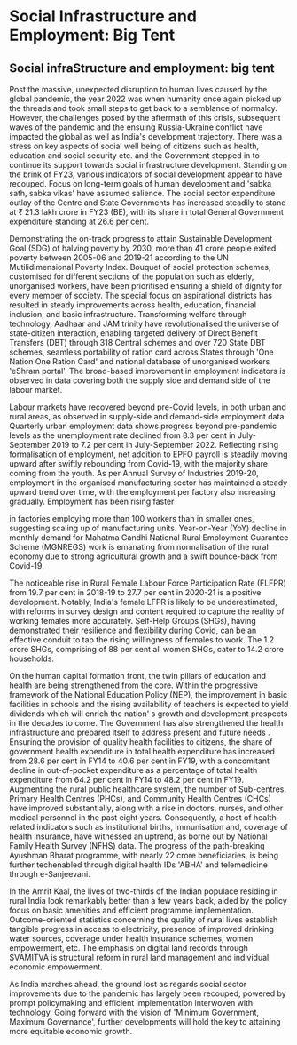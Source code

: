 # Social Infrastructure and Employment: Big Tent

## Social infraStructure and employment: big tent

<!-- image -->

Post the massive, unexpected disruption to human lives caused by the global pandemic, the year 2022 was when humanity once again picked up the threads and took small steps to get back to a semblance of normalcy. However, the challenges posed by the aftermath of this crisis, subsequent waves of the pandemic and the ensuing Russia-Ukraine conflict have impacted the global as well as India's development trajectory. There was a stress on key aspects of social well being of citizens such as health, education and social security etc. and the Government stepped in to continue its support towards social infrastructure development. Standing on the brink of FY23, various indicators of social development appear to have recouped. Focus on long-term goals of human development and 'sabka sath, sabka vikas' have assumed salience. The social sector expenditure outlay of the Centre and State Governments has increased steadily to stand at ₹ 21.3 lakh crore in FY23 (BE), with its share in total General Government expenditure standing at 26.6 per cent.

Demonstrating the on-track progress to attain Sustainable Development Goal (SDG) of halving  poverty  by  2030,  more  than  41  crore  people  exited  poverty  between  2005-06 and 2019-21 according to the UN Mutilidimensional Poverty Index. Bouquet of social protection schemes, customised for different sections of the population such as elderly, unorganised workers, have been prioritised ensuring a shield of dignity for every member of society. The special focus on aspirational districts has resulted in steady improvements across  health,  education,  financial  inclusion,  and  basic  infrastructure.  Transforming welfare through technology, Aadhaar and JAM trinity have revolutionalised the universe of state-citizen interaction, enabling targeted delivery of Direct Benefit Transfers (DBT) through 318 Central schemes and over 720 State DBT schemes, seamless portability of ration card across States through 'One Nation One Ration Card' and national database of unorganised workers 'eShram portal'. The broad-based improvement in employment indicators  is  observed  in  data  covering  both  the  supply  side  and  demand  side  of  the labour market.

Labour  markets  have  recovered  beyond  pre-Covid  levels,  in  both  urban  and  rural areas, as observed in supply-side and demand-side employment data. Quarterly urban employment data shows progress beyond pre-pandemic levels as the unemployment rate declined  from  8.3  per  cent  in  July-September  2019  to  7.2  per  cent  in  July-September 2022. Reflecting rising  formalisation  of  employment,  net  addition  to  EPFO  payroll  is steadily moving upward after swiftly rebounding from Covid-19, with the majority share coming from the youth. As per Annual Survey of Industries 2019-20, employment in the organised manufacturing sector has maintained a steady upward trend over time, with the employment per factory also increasing gradually. Employment has been rising faster

in factories employing more than 100 workers than in smaller ones, suggesting scaling up of manufacturing units. Year-on-Year (YoY) decline in monthly demand for Mahatma Gandhi National Rural Employment Guarantee Scheme (MGNREGS) work is emanating from normalisation of the rural economy due to strong agricultural growth and a swift bounce-back from Covid-19.

The noticeable  rise  in  Rural  Female  Labour  Force  Participation  Rate  (FLFPR)  from 19.7 per cent in 2018-19 to 27.7 per cent in 2020-21 is a positive development. Notably, India's female LFPR is likely to be underestimated, with reforms in survey design and content  required  to  capture  the  reality  of  working  females  more  accurately.  Self-Help Groups (SHGs), having demonstrated their resilience and flexibility during Covid, can be an effective conduit to tap the rising willingness of females to work. The 1.2 crore SHGs, comprising of 88 per cent all women SHGs, cater to 14.2 crore households.

On the human capital formation front, the twin pillars of education and health are being strengthened from the core. Within the progressive framework of the National Education Policy (NEP), the improvement in basic facilities in schools and the rising availability of  teachers  is  expected  to  yield  dividends  which  will  enrich  the  nation' s  growth  and development prospects in the decades to come. The Government has also strengthened the  health  infrastructure  and  prepared  itself  to  address  present  and  future  needs  . Ensuring the provision of quality health facilities to citizens, the share of government health expenditure in total health expenditure has increased from 28.6 per cent in FY14 to  40.6  per  cent  in  FY19,  with  a  concomitant  decline  in  out-of-pocket  expenditure  as a  percentage  of  total  health  expenditure  from  64.2  per  cent  in  FY14  to  48.2  per  cent in  FY19.  Augmenting  the  rural  public  healthcare  system,  the  number  of  Sub-centres, Primary Health Centres (PHCs), and Community Health Centres (CHCs) have improved substantially, along with a rise in doctors, nurses, and other medical personnel in the past eight years. Consequently, a host of health-related indicators such as institutional births, immunisation and, coverage of health insurance, have witnessed an uptrend, as borne out by National Family Health Survey (NFHS) data. The progress of the path-breaking Ayushman Bharat programme, with nearly 22 crore beneficiaries, is being further techenabled through digital health IDs 'ABHA' and telemedicine through e-Sanjeevani.

In the Amrit Kaal, the lives of two-thirds of the Indian populace residing in rural India look remarkably better than a few years back, aided by the policy focus on basic amenities and efficient programme implementation. Outcome-oriented statistics concerning the quality of rural lives establish tangible progress in access to electricity, presence of improved drinking water sources, coverage under health insurance schemes, women empowerment, etc. The emphasis on digital land records through SVAMITVA is structural reform in rural land management and individual economic empowerment.

As India marches ahead, the ground lost as regards social sector improvements due to the pandemic has largely been recouped, powered by prompt policymaking and efficient implementation interwoven with technology. Going forward with the vision of 'Minimum Government, Maximum Governance', further developments will hold the key to attaining more equitable economic growth.